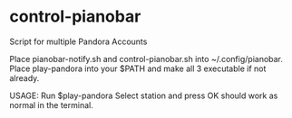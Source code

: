# control-pianobar
Script for multiple Pandora Accounts

Place pianobar-notify.sh and control-pianobar.sh into ~/.config/pianobar.
Place play-pandora into your $PATH and make all 3 executable if not already.

USAGE:
Run $play-pandora
Select station and press OK
should work as normal in the terminal.
